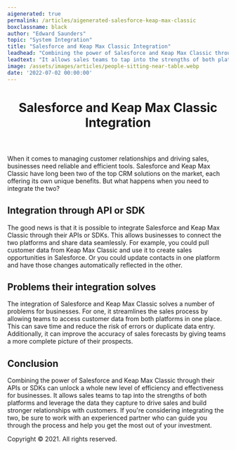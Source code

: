 ```yaml
---
aigenerated: true
permalink: /articles/aigenerated-salesforce-keap-max-classic
boxclassname: black
author: "Edward Saunders"
topic: "System Integration"
title: "Salesforce and Keap Max Classic Integration"
leadhead: "Combining the power of Salesforce and Keap Max Classic through their APIs or SDKs can unlock a whole new level of efficiency and effectiveness for businesses"
leadtext: "It allows sales teams to tap into the strengths of both platforms and leverage the data they capture to drive sales and build stronger relationships with customers. If you're considering integrating the two, be sure to work with an experienced partner who can guide you through the process and help you get the most out of your investment."
image: /assets/images/articles/people-sitting-near-table.webp
date: '2022-07-02 00:00:00'
---
```

<div class="arttext">	<header>
		<h1>Salesforce and Keap Max Classic Integration</h1>
	</header>
	<section>
		<p>When it comes to managing customer relationships and driving sales, businesses need reliable and efficient tools. Salesforce and Keap Max Classic have long been two of the top CRM solutions on the market, each offering its own unique benefits. But what happens when you need to integrate the two?</p>
		<h2>Integration through API or SDK</h2>
		<p>The good news is that it is possible to integrate Salesforce and Keap Max Classic through their APIs or SDKs. This allows businesses to connect the two platforms and share data seamlessly. For example, you could pull customer data from Keap Max Classic and use it to create sales opportunities in Salesforce. Or you could update contacts in one platform and have those changes automatically reflected in the other.</p>
		<h2>Problems their integration solves</h2>
		<p>The integration of Salesforce and Keap Max Classic solves a number of problems for businesses. For one, it streamlines the sales process by allowing teams to access customer data from both platforms in one place. This can save time and reduce the risk of errors or duplicate data entry. Additionally, it can improve the accuracy of sales forecasts by giving teams a more complete picture of their prospects.</p>
		<h2>Conclusion</h2>
		<p>Combining the power of Salesforce and Keap Max Classic through their APIs or SDKs can unlock a whole new level of efficiency and effectiveness for businesses. It allows sales teams to tap into the strengths of both platforms and leverage the data they capture to drive sales and build stronger relationships with customers. If you're considering integrating the two, be sure to work with an experienced partner who can guide you through the process and help you get the most out of your investment.</p>
	</section>
	<footer>
		<p>Copyright &copy; 2021. All rights reserved.</p>
	</footer>
</div>